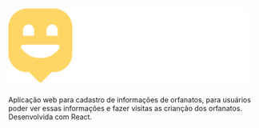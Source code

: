 # <img src="src/images/logo.svg" alt="Happy">
Aplicação web para cadastro de informações de orfanatos, para usuários poder ver essas informações e fazer visitas as crianção dos orfanatos.
Desenvolvida com React.
